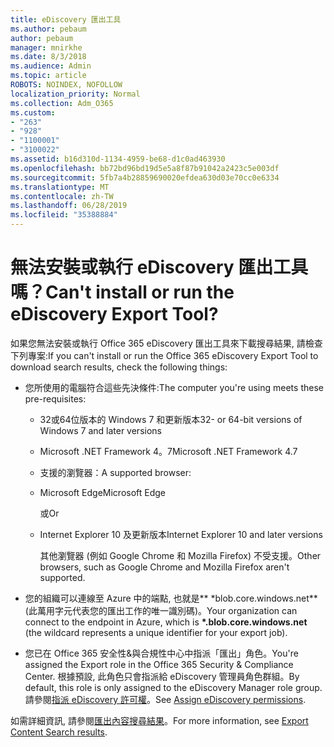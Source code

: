 ```yaml
---
title: eDiscovery 匯出工具
ms.author: pebaum
author: pebaum
manager: mnirkhe
ms.date: 8/3/2018
ms.audience: Admin
ms.topic: article
ROBOTS: NOINDEX, NOFOLLOW
localization_priority: Normal
ms.collection: Adm_O365
ms.custom:
- "263"
- "928"
- "1100001"
- "3100022"
ms.assetid: b16d310d-1134-4959-be68-d1c0ad463930
ms.openlocfilehash: bb72bd96bd19d5e5a8f87b91042a2423c5e003df
ms.sourcegitcommit: 5fb7a4b28859690020efdea630d03e70cc0e6334
ms.translationtype: MT
ms.contentlocale: zh-TW
ms.lasthandoff: 06/28/2019
ms.locfileid: "35388884"
---
```

# <a name="cant-install-or-run-the-ediscovery-export-tool"></a><span data-ttu-id="482a2-102">無法安裝或執行 eDiscovery 匯出工具嗎？</span><span class="sxs-lookup"><span data-stu-id="482a2-102">Can't install or run the eDiscovery Export Tool?</span></span>

<span data-ttu-id="482a2-103">如果您無法安裝或執行 Office 365 eDiscovery 匯出工具來下載搜尋結果, 請檢查下列專案:</span><span class="sxs-lookup"><span data-stu-id="482a2-103">If you can't install or run the Office 365 eDiscovery Export Tool to download search results, check the following things:</span></span>
  
- <span data-ttu-id="482a2-104">您所使用的電腦符合這些先決條件:</span><span class="sxs-lookup"><span data-stu-id="482a2-104">The computer you're using meets these pre-requisites:</span></span>

  - <span data-ttu-id="482a2-105">32或64位版本的 Windows 7 和更新版本</span><span class="sxs-lookup"><span data-stu-id="482a2-105">32- or 64-bit versions of Windows 7 and later versions</span></span>

  - <span data-ttu-id="482a2-106">Microsoft .NET Framework 4。7</span><span class="sxs-lookup"><span data-stu-id="482a2-106">Microsoft .NET Framework 4.7</span></span>

  - <span data-ttu-id="482a2-107">支援的瀏覽器：</span><span class="sxs-lookup"><span data-stu-id="482a2-107">A supported browser:</span></span>

  - <span data-ttu-id="482a2-108">Microsoft Edge</span><span class="sxs-lookup"><span data-stu-id="482a2-108">Microsoft Edge</span></span>

    <span data-ttu-id="482a2-109">或</span><span class="sxs-lookup"><span data-stu-id="482a2-109">Or</span></span>

  - <span data-ttu-id="482a2-110">Internet Explorer 10 及更新版本</span><span class="sxs-lookup"><span data-stu-id="482a2-110">Internet Explorer 10 and later versions</span></span>

    <span data-ttu-id="482a2-111">其他瀏覽器 (例如 Google Chrome 和 Mozilla Firefox) 不受支援。</span><span class="sxs-lookup"><span data-stu-id="482a2-111">Other browsers, such as Google Chrome and Mozilla Firefox aren't supported.</span></span>

- <span data-ttu-id="482a2-112">您的組織可以連線至 Azure 中的端點, 也就是\*\* \*blob.core.windows.net\*\* (此萬用字元代表您的匯出工作的唯一識別碼)。</span><span class="sxs-lookup"><span data-stu-id="482a2-112">Your organization can connect to the endpoint in Azure, which is **\*.blob.core.windows.net** (the wildcard represents a unique identifier for your export job).</span></span>

- <span data-ttu-id="482a2-113">您已在 Office 365 安全性&amp;與合規性中心中指派「匯出」角色。</span><span class="sxs-lookup"><span data-stu-id="482a2-113">You're assigned the Export role in the Office 365 Security &amp; Compliance Center.</span></span> <span data-ttu-id="482a2-114">根據預設, 此角色只會指派給 eDiscovery 管理員角色群組。</span><span class="sxs-lookup"><span data-stu-id="482a2-114">By default, this role is only assigned to the eDiscovery Manager role group.</span></span> <span data-ttu-id="482a2-115">請參閱[指派 eDiscovery 許可權](https://support.office.com/article/assign-ediscovery-permissions-in-the-office-365-security-compliance-center-5b9a067b-9d2e-4aa5-bb33-99d8c0d0b5d7#moreinfo)。</span><span class="sxs-lookup"><span data-stu-id="482a2-115">See [Assign eDiscovery permissions](https://support.office.com/article/assign-ediscovery-permissions-in-the-office-365-security-compliance-center-5b9a067b-9d2e-4aa5-bb33-99d8c0d0b5d7#moreinfo).</span></span>

<span data-ttu-id="482a2-116">如需詳細資訊, 請參閱[匯出內容搜尋結果](https://support.office.com/article/Export-Content-Search-results-from-the-Office-365-Security-Compliance-Center-ed48d448-3714-4c42-85f5-10f75f6a4278)。</span><span class="sxs-lookup"><span data-stu-id="482a2-116">For more information, see [Export Content Search results](https://support.office.com/article/Export-Content-Search-results-from-the-Office-365-Security-Compliance-Center-ed48d448-3714-4c42-85f5-10f75f6a4278).</span></span>
  